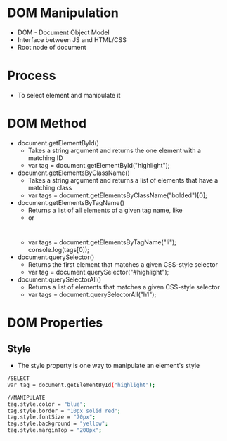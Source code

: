 # DOM Manipulation
- DOM - Document Object Model
- Interface between JS and HTML/CSS
- Root node of document

# Process
- To select element and manipulate it

# DOM Method
- document.getElementById()
	- Takes a string argument and returns the one element with a matching ID
	- var tag = document.getElementById("highlight");
- document.getElementsByClassName()
	- Takes a string argument and returns a list of elements that have a matching class
	- var tags = document.getElementsByClassName("bolded")[0];
- document.getElementsByTagName()
	- Returns a list of all elements of a given tag name, like <li> or <h1>
	- var tags = document.getElementsByTagName("li");
console.log(tags[0]);
- document.querySelector()
	- Returns the first element that matches a given CSS-style selector
	- var tag = document.querySelector("#highlight");
- document.querySelectorAll()
	- Returns a list of elements that matches a given CSS-style selector
	- var tags = document.querySelectorAll("h1");

# DOM Properties

## Style
- The style property is one way to manipulate an element's style
```sh
/SELECT
var tag = document.getElementById("highlight");

//MANIPULATE
tag.style.color = "blue";
tag.style.border = "10px solid red";
tag.style.fontSize = "70px";
tag.style.background = "yellow";
tag.style.marginTop = "200px";
```

